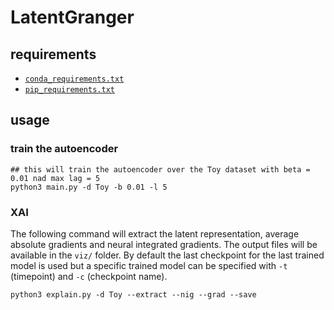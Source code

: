 # LatentGranger 

## requirements 

- [`conda_requirements.txt`](conda_requirements.txt)
- [`pip_requirements.txt`](pip_requirements.txt)

## usage 

### train the autoencoder 

```
## this will train the autoencoder over the Toy dataset with beta = 0.01 nad max lag = 5
python3 main.py -d Toy -b 0.01 -l 5 
```

### XAI

The following command will extract the latent representation, average absolute gradients and 
neural integrated gradients. The output files will be available in the `viz/` folder. 
By default the last checkpoint for the last trained model is used but a specific trained model can 
be specified with `-t` (timepoint) and `-c` (checkpoint name).  

```
python3 explain.py -d Toy --extract --nig --grad --save
```
